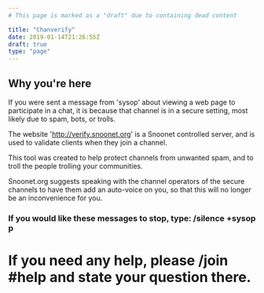 ```yaml
---
# This page is marked as a "draft" due to containing dead content

title: "Chanverify"
date: 2019-01-14T21:26:55Z
draft: true
type: "page"
---
```


## Why you're here
If you were sent a message from 'sysop' about viewing a web page to participate in a chat, it is because that channel is in a secure setting, most likely due to spam, bots, or trolls.

The website 'http://verify.snoonet.org' is a Snoonet controlled server, and is used to validate clients when they join a channel.

This tool was created to help protect channels from unwanted spam, and to troll the people trolling your communities.

Snoonet.org suggests speaking with the channel operators of the secure channels to have them add an auto-voice on you, so that this will no longer be an inconvenience for you.

### If you would like these messages to stop, type: /silence +sysop p

# If you need any help, please /join #help and state your question there.

